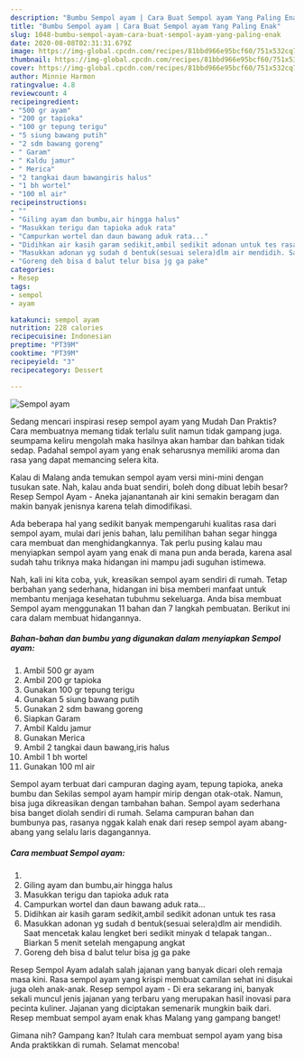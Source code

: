```yaml
---
description: "Bumbu Sempol ayam | Cara Buat Sempol ayam Yang Paling Enak"
title: "Bumbu Sempol ayam | Cara Buat Sempol ayam Yang Paling Enak"
slug: 1048-bumbu-sempol-ayam-cara-buat-sempol-ayam-yang-paling-enak
date: 2020-08-08T02:31:31.679Z
image: https://img-global.cpcdn.com/recipes/81bbd966e95bcf60/751x532cq70/sempol-ayam-foto-resep-utama.jpg
thumbnail: https://img-global.cpcdn.com/recipes/81bbd966e95bcf60/751x532cq70/sempol-ayam-foto-resep-utama.jpg
cover: https://img-global.cpcdn.com/recipes/81bbd966e95bcf60/751x532cq70/sempol-ayam-foto-resep-utama.jpg
author: Minnie Harmon
ratingvalue: 4.8
reviewcount: 4
recipeingredient:
- "500 gr ayam"
- "200 gr tapioka"
- "100 gr tepung terigu"
- "5 siung bawang putih"
- "2 sdm bawang goreng"
- " Garam"
- " Kaldu jamur"
- " Merica"
- "2 tangkai daun bawangiris halus"
- "1 bh wortel"
- "100 ml air"
recipeinstructions:
- ""
- "Giling ayam dan bumbu,air hingga halus"
- "Masukkan terigu dan tapioka aduk rata"
- "Campurkan wortel dan daun bawang aduk rata..."
- "Didihkan air kasih garam sedikit,ambil sedikit adonan untuk tes rasa"
- "Masukkan adonan yg sudah d bentuk(sesuai selera)dlm air mendidih. Saat mencetak kalau lengket beri sedikit minyak d telapak tangan.. Biarkan 5 menit setelah mengapung angkat"
- "Goreng deh bisa d balut telur bisa jg ga pake"
categories:
- Resep
tags:
- sempol
- ayam

katakunci: sempol ayam 
nutrition: 228 calories
recipecuisine: Indonesian
preptime: "PT39M"
cooktime: "PT39M"
recipeyield: "3"
recipecategory: Dessert

---
```



![Sempol ayam](https://img-global.cpcdn.com/recipes/81bbd966e95bcf60/751x532cq70/sempol-ayam-foto-resep-utama.jpg)

Sedang mencari inspirasi resep sempol ayam yang Mudah Dan Praktis? Cara membuatnya memang tidak terlalu sulit namun tidak gampang juga. seumpama keliru mengolah maka hasilnya akan hambar dan bahkan tidak sedap. Padahal sempol ayam yang enak seharusnya memiliki aroma dan rasa yang dapat memancing selera kita.

Kalau di Malang anda temukan sempol ayam versi mini-mini dengan tusukan sate. Nah, kalau anda buat sendiri, boleh dong dibuat lebih besar? Resep Sempol Ayam - Aneka jajanantanah air kini semakin beragam dan makin banyak jenisnya karena telah dimodifikasi.

Ada beberapa hal yang sedikit banyak mempengaruhi kualitas rasa dari sempol ayam, mulai dari jenis bahan, lalu pemilihan bahan segar hingga cara membuat dan menghidangkannya. Tak perlu pusing kalau mau menyiapkan sempol ayam yang enak di mana pun anda berada, karena asal sudah tahu triknya maka hidangan ini mampu jadi suguhan istimewa.


Nah, kali ini kita coba, yuk, kreasikan sempol ayam sendiri di rumah. Tetap berbahan yang sederhana, hidangan ini bisa memberi manfaat untuk membantu menjaga kesehatan tubuhmu sekeluarga. Anda bisa membuat Sempol ayam menggunakan 11 bahan dan 7 langkah pembuatan. Berikut ini cara dalam membuat hidangannya.

<!--inarticleads1-->

##### Bahan-bahan dan bumbu yang digunakan dalam menyiapkan Sempol ayam:

1. Ambil 500 gr ayam
1. Ambil 200 gr tapioka
1. Gunakan 100 gr tepung terigu
1. Gunakan 5 siung bawang putih
1. Gunakan 2 sdm bawang goreng
1. Siapkan  Garam
1. Ambil  Kaldu jamur
1. Gunakan  Merica
1. Ambil 2 tangkai daun bawang,iris halus
1. Ambil 1 bh wortel
1. Gunakan 100 ml air


Sempol ayam terbuat dari campuran daging ayam, tepung tapioka, aneka bumbu dan Sekilas sempol ayam hampir mirip dengan otak-otak. Namun, bisa juga dikreasikan dengan tambahan bahan. Sempol ayam sederhana bisa banget diolah sendiri di rumah. Selama campuran bahan dan bumbunya pas, rasanya nggak kalah enak dari resep sempol ayam abang-abang yang selalu laris dagangannya. 

<!--inarticleads2-->

##### Cara membuat Sempol ayam:

1. 
1. Giling ayam dan bumbu,air hingga halus
1. Masukkan terigu dan tapioka aduk rata
1. Campurkan wortel dan daun bawang aduk rata...
1. Didihkan air kasih garam sedikit,ambil sedikit adonan untuk tes rasa
1. Masukkan adonan yg sudah d bentuk(sesuai selera)dlm air mendidih. Saat mencetak kalau lengket beri sedikit minyak d telapak tangan.. Biarkan 5 menit setelah mengapung angkat
1. Goreng deh bisa d balut telur bisa jg ga pake


Resep Sempol Ayam adalah salah jajanan yang banyak dicari oleh remaja masa kini. Rasa sempol ayam yang krispi membuat camilan sehat ini disukai juga oleh anak-anak. Resep sempol ayam - Di era sekarang ini, banyak sekali muncul jenis jajanan yang terbaru yang merupakan hasil inovasi para pecinta kuliner. Jajanan yang diciptakan semenarik mungkin baik dari. Resep membuat sempol ayam enak khas Malang yang gampang banget! 

Gimana nih? Gampang kan? Itulah cara membuat sempol ayam yang bisa Anda praktikkan di rumah. Selamat mencoba!
